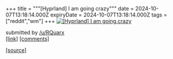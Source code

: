 +++
title = """[Hyprland] I am going crazy"""
date = 2024-10-07T13:18:14.000Z
expiryDate = 2024-10-07T13:18:14.000Z
tags = ["reddit","wm"]
+++
[![[Hyprland] I am going crazy](https://b.thumbs.redditmedia.com/38m8IzXndAo4vYVgNhygoCeRmr_BLD-t9pjGXZK4OBc.jpg "[Hyprland] I am going crazy")](https://www.reddit.com/r/unixporn/comments/1fy7eeu/hyprland_i_am_going_crazy/)

submitted by [/u/RQuarx](https://www.reddit.com/user/RQuarx)  
[\[link\]](https://www.reddit.com/gallery/1fy7eeu) [\[comments\]](https://www.reddit.com/r/unixporn/comments/1fy7eeu/hyprland_i_am_going_crazy/)

[[source]](https://www.reddit.com/r/unixporn/comments/1fy7eeu/hyprland_i_am_going_crazy/)
